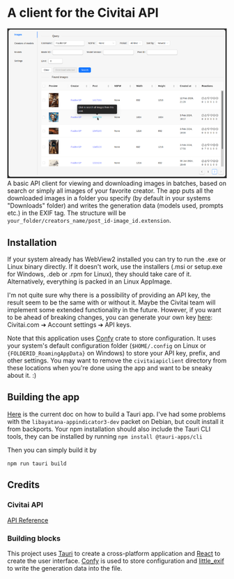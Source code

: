 # A client for the Civitai API
![Screenshot](screenshots/1-min.png)
A basic API client for viewing and downloading images in batches, based on search or simply all images of your favorite creator.
The app puts all the downloaded images in a folder you specify (by default in your systems "Downloads" folder) and writes the generation data (models used, prompts etc.) in the EXIF tag. The structure will be ```your_folder/creators_name/post_id-image_id.extension```.
## Installation
If your system already has WebView2 installed you can try to run the .exe or Linux binary directly. If it doesn't work, use the installers (.msi or setup.exe for Windows, .deb or .rpm for Linux), they should take care of it. Alternatively, everything is packed in an Linux AppImage.

I'm not quite sure why there is a possibility of providing an API key, the result seem to be the same with or without it. Maybe the Civitai team will implement some extended functionality in the future. However, if you want to be ahead of breaking changes, you can generate your own key [here](https://civitai.com/user/account): Civitai.com ➔ Account settings ➔ API keys.

Note that this application uses [Confy](https://crates.io/crates/confy) crate to store configuration. It uses your system's default configuration folder (`$HOME/.config` on Linux or `{FOLDERID_RoamingAppData}` on Windows) to store your API key, prefix, and other settings. You may want to remove the `civitaiapiclient` directory from these locations when you're done using the app and want to be sneaky about it. :)
## Building the app
[Here](https://tauri.app/v1/guides/getting-started/prerequisites) is the current doc on how to build a Tauri app. I've had some problems with the ```libayatana-appindicator3-dev``` packet on Debian, but coult install it from backports. Your npm installation should also include the Tauri CLI tools, they can be installed by running ```npm install @tauri-apps/cli```

Then you can simply build it by
~~~
npm run tauri build
~~~
## Credits
### Civitai API
[API Reference](https://github.com/civitai/civitai/wiki/REST-API-Reference)
### Building blocks
This project uses [Tauri](https://tauri.app/) to create a cross-platform application and [React](https://reactjs.org/) to create the user interface. [Confy](https://crates.io/crates/confy) is used to store configuration and [little_exif](https://crates.io/crates/little_exif) to write the generation data into the file.
